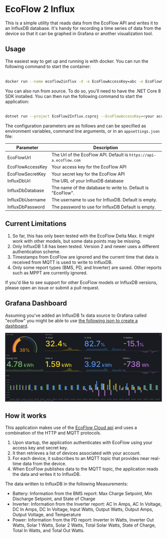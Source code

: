 # EcoFlow 2 Influx

This is a simple utility that reads data from the EcoFlow API and writes it to an InfluxDB database. It's handy for recording a time series of data from the device so that it can be graphed in Grafana or another visualization tool.

## Usage
The easiest way to get up and running is with docker. You can run the following command to start the container:

```bash

docker run --name ecoflow2influx -d -e EcoFlowAccessKey=abc -e EcoFlowSecretKey=def -e InfluxDbUrl=http://localhost:8086 ghcr.io/binaryrefinery-dev/ecoflow2influx/ecoflow2influx

```

You can also run from source. To do so, you'll need to have the .NET Core 8 SDK installed. You can then run the following command to start the application:

```bash

dotnet run --project EcoFlow2Influx.csproj --EcoFlowAccessKey=<your access key> --EcoFlowSecretKey=<your secret key> --InfluxDbUrl=http://localhost:8086 

```

The configuration parameters are as follows and can be specified as environment variables, command line arguments, or in an `appsettings.json` file:

| Parameter        | Description                                                        |
|------------------|--------------------------------------------------------------------|
| EcoFlowUrl       | The Url of the EcoFlow API. Default is `https://api-a.ecoflow.com` |
| EcoFlowAccessKey | Your access key for the EcoFlow API                                |
| EcoFlowSecretKey | Your secret key for the EcoFlow API                                |
| InfluxDbUrl      | The URL of your InfluxDB database                                  |
| InfluxDbDatabase | The name of the database to write to. Default is "EcoFlow".        |
| InfluxDbUsername | The username to use for InfluxDB. Default is empty.                |
| InfluxDbPassword | The password to use for InfluxDB  Default is empty.                |


## Current Limitations

1. So far, this has only been tested with the EcoFlow Delta Max. It might work with other models, but some data points may be missing.
2. Only InfluxDB 1.8 has been tested. Version 2 and newer uses a different authentication scheme. 
3. Timestamps from EcoFlow are ignored and the current time that data is received from MQTT is used to write to InfluxDB.
4. Only some report types (BMS, PD, and Inverter) are saved. Other reports such as MPPT are currently ignored.

If you'd like to see support for other EcoFlow models or InfluxDB versions, please open an issue or submit a pull request.


## Grafana Dashboard
Assuming you've added an InfluxDB 1x data source to Grafana called "ecoflow" you might be able to use [the following json to create a dashboard](./Grafana/Grafana-Ecoflow%20Dashboard.json).

![Grafana Dashboard](./Grafana/grafana.png)


## How it works

This application makes use of the [EcoFlow Cloud api](https://developer.ecoflow.com/us/document/introduction) and uses a combination of the HTTP and MQTT protocols.

1. Upon startup, the application authenticates with EcoFlow using your access key and secret key.
2. It then retrieves a list of devices associated with your account.
3. For each device, it subscribes to an MQTT topic that provides near real-time data from the device.
4. When EcoFlow publishes data to the MQTT topic, the application reads the data and writes it to InfluxDB.

The data written to InfluxDB in the following Measurements:

- Battery: Information from the BMS report: Max Charge Setpoint, Min Discharge Setpoint, and State of Charge
- Inverter: Information from the Inverter report: AC In Amps, AC In Voltage, DC In Amps, DC In Voltage, Input Watts, Output Watts, Output Amps, Output Voltage, and Temperature
- Power: Information from the PD report: Inverter In Watts, Inverter Out Watts, Solar 1 Watts, Solar 2 Watts, Total Solar Watts, State of Charge, Total In Watts, and Total Out Watts.